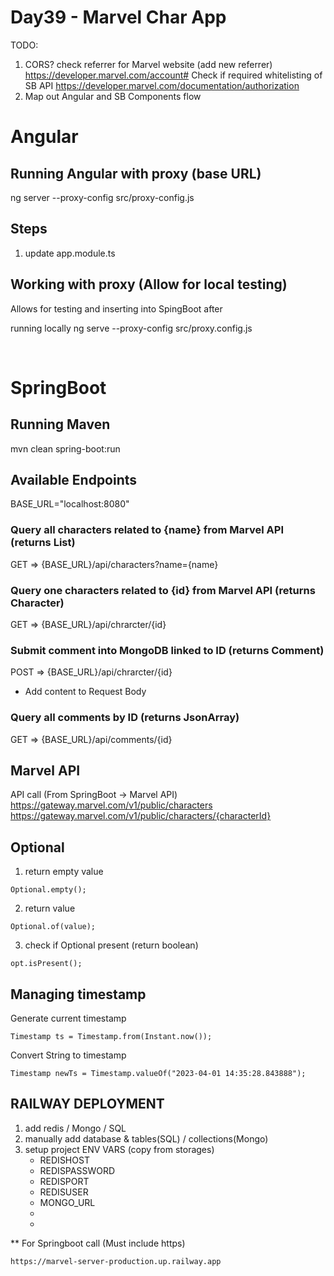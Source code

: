 # Day39 - Marvel Char App

TODO: 
1. CORS? 
check referrer for Marvel website (add new referrer)
https://developer.marvel.com/account#
Check if required whitelisting of SB API
https://developer.marvel.com/documentation/authorization
2. Map out Angular and SB Components flow

# Angular
## Running Angular with proxy (base URL)
ng server --proxy-config src/proxy-config.js

## Steps
1. update app.module.ts



## Working with proxy (Allow for local testing)
Allows for testing and inserting into SpingBoot after


running locally 
ng serve --proxy-config src/proxy.config.js



<br>

# SpringBoot
## Running Maven
mvn clean spring-boot:run

## Available Endpoints
BASE_URL="localhost:8080"
### Query all characters related to {name} from Marvel API (returns List<Character>)
GET => {BASE_URL}/api/characters?name={name}

### Query one characters related to {id} from Marvel API (returns Character)
GET => {BASE_URL}/api/chrarcter/{id}

### Submit comment into MongoDB linked to ID (returns Comment)
POST => {BASE_URL}/api/chrarcter/{id}
- Add content to Request Body

### Query all comments by ID (returns JsonArray)
GET => {BASE_URL}/api/comments/{id}

## Marvel API
API call (From SpringBoot -> Marvel API)
https://gateway.marvel.com/v1/public/characters
https://gateway.marvel.com/v1/public/characters/{characterId}

## Optional
1. return empty value
```
Optional.empty();
```
2. return value
```
Optional.of(value);
```
3. check if Optional present (return boolean)
```
opt.isPresent();
```

## Managing timestamp
Generate current timestamp
```
Timestamp ts = Timestamp.from(Instant.now());
```
Convert String to timestamp
```
Timestamp newTs = Timestamp.valueOf("2023-04-01 14:35:28.843888");
```

## RAILWAY DEPLOYMENT
1. add redis / Mongo / SQL 
2. manually add database & tables(SQL) / collections(Mongo)
3. setup project ENV VARS (copy from storages)
    - REDISHOST
    - REDISPASSWORD
    - REDISPORT
    - REDISUSER
    - MONGO_URL
    - 
    - 
** For Springboot call (Must include https)
```
https://marvel-server-production.up.railway.app
```